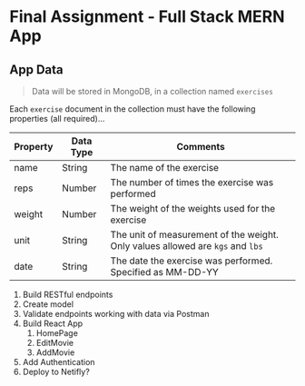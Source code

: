 # Final Assignment - Full Stack MERN App

## App Data
> Data will be stored in MongoDB, in a collection named `exercises`

Each `exercise` document in the collection must have the following properties (all required)...

|Property|Data Type|Comments|
|--------|---------|--------|
|name|String|The name of the exercise|
|reps|Number|The number of times the exercise was performed|
|weight|Number|The weight of the weights used for the exercise|
|unit|String|The unit of measurement of the weight. Only values allowed are `kgs` and `lbs`|
|date|String|The date the exercise was performed. Specified as MM-DD-YY|


1. Build RESTful endpoints
2. Create model
3. Validate endpoints working with data via Postman
4. Build React App
   1. HomePage
   2. EditMovie
   3. AddMovie
5. Add Authentication
6. Deploy to Netifly?